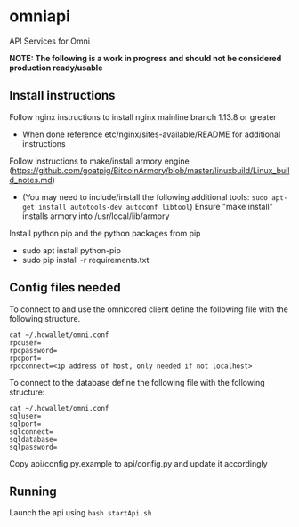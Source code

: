 # omniapi
API Services for Omni 

<b>NOTE: The following is a work in progress and should not be considered production ready/usable</b>

## Install instructions
Follow nginx instructions to install nginx mainline branch 1.13.8 or greater
 - When done reference etc/nginx/sites-available/README for additional instructions

Follow instructions to make/install armory engine (https://github.com/goatpig/BitcoinArmory/blob/master/linuxbuild/Linux_build_notes.md)
 - (You may need to include/install the following additional tools: `sudo apt-get install autotools-dev autoconf libtool`)
Ensure "make install" installs armory into /usr/local/lib/armory 

Install python pip and the python packages from pip
 - sudo apt install python-pip
 - sudo pip install -r requirements.txt

## Config files needed
To connect to and use the omnicored client define the following file with the following structure.
```
cat ~/.hcwallet/omni.conf
rpcuser=
rpcpassword=
rpcport=
rpcconnect=<ip address of host, only needed if not localhost>
```

To connect to the database define the following file with the following structure:
```
cat ~/.hcwallet/omni.conf
sqluser=
sqlport=
sqlconnect=
sqldatabase=
sqlpassword=
```

Copy api/config.py.example to api/config.py and update it accordingly

## Running
Launch the api using `bash startApi.sh`
